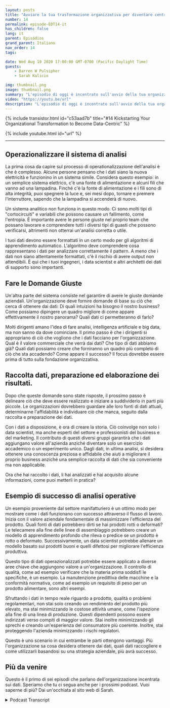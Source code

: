 ```yaml
---
layout: posts
title: "Avviare la tua trasformazione organizzativa per diventare centrati sui dati."
number: 14
permalink: episode-EDT14-it
has_children: false
lang: it
parent: Episódios
grand_parent: Italiano
nav_order: 14
tags:

date: Wed Aug 19 2020 17:00:00 GMT-0700 (Pacific Daylight Time)
guests:
    - Darren W Pulsipher
    - Sarah Kalicin

img: thumbnail.png
image: thumbnail.png
summary: "L'episodio di oggi è incentrato sull'avvio della tua organizzazione per diventare centrata sui dati e sul valore che ciò può portare. L'ospite speciale di Darren è Sarah Kalicin, data scientist principale per i data center presso Intel."
video: "https://youtu.be/url"
description: "L'episodio di oggi è incentrato sull'avvio della tua organizzazione per diventare centrata sui dati e sul valore che ciò può portare. L'ospite speciale di Darren è Sarah Kalicin, data scientist principale per i data center presso Intel."
---
```


<div>
{% include transistor.html id="c53aad7b" title="#14 Kickstarting Your Organizational Transformation to Become Data-Centric" %}

{% include youtube.html id="url" %}
</div>

---

## Operazionalizzare il sistema di analisi

La prima cosa da capire sul processo di operationalizzazione dell'analisi è che è complesso. Alcune persone pensano che i dati siano la nuova elettricità e funzionino in un sistema simile. Considera questo esempio: in un semplice sistema elettrico, c'è una fonte di alimentazione e alcuni fili che vanno ad una lampadina. Finché c'è la fonte di alimentazione e i fili sono di alta integrità, puoi spegnere la luce e, sei mesi dopo, tornare e premere l'interruttore, sapendo che la lampadina si accenderà di nuovo.

Un sistema analitico non funziona in questo modo. Ci sono molti tipi di "cortocircuiti" e variabili che possono causare un fallimento, come l'entropia. È importante avere le persone giuste nel proprio team che possano lavorare e comprendere tutti i diversi tipi di guasti che possono verificarsi, altrimenti non otterrai un'analisi corretta o utile.

I tuoi dati devono essere formattati in un certo modo per gli algoritmi di apprendimento automatico. L'algoritmo deve comprendere cosa rappresentano i dati per analizzare correttamente il pattern. A meno che i dati non siano attentamente formattati, c'è il rischio di avere output non attendibili. È qui che i tuoi ingegneri, i data scientist e altri architetti dei dati di supporto sono importanti.

## Fare le Domande Giuste

Un'altra parte del sistema consiste nel garantire di avere le giuste domande aziendali. Un'organizzazione deve fornire domande di base su ciò che cerca di ottenere dai dati: Di quali intuizioni ha bisogno il nostro business? Come possiamo dipingere un quadro migliore di come appare effettivamente il nostro panorama? Quali dati ci permetteranno di farlo?

Molti dirigenti amano l'idea di fare analisi, intelligenza artificiale e big data, ma non sanno da dove cominciare. Il primo passo è che i dirigenti si appropriano di ciò che vogliono che i dati facciano per l'organizzazione. Qual è il valore commerciale che verrà dai dati? Che tipo di dati abbiamo già? Quali dati possiamo creare che forniranno un quadro più completo di ciò che sta accadendo? Come appare il successo? Il focus dovrebbe essere prima di tutto sulla fondazione organizzativa.

## Raccolta dati, preparazione ed elaborazione dei risultati.

Dopo che queste domande sono state risposte, il prossimo passo è delineare ciò che deve essere realizzato e iniziare a suddividerlo in parti più piccole. Le organizzazioni dovrebbero guardare alle loro fonti di dati attuali, determinarne l'affidabilità e individuare ciò che manca, seguito dalla raccolta e preparazione dei dati.

Con i dati a disposizione, è ora di creare la storia. Ciò coinvolge non solo i data scientist, ma anche esperti del settore e professionisti del business e del marketing. Il contributo di questi diversi gruppi garantirà che i dati aggiungano valore all'azienda anziché diventare solo un esercizio accademico o un esperimento unico. Dagli dati, in ultima analisi, si desidera ottenere una conoscenza preziosa e affidabile che aiuti a migliorare il proprio business anziché una semplice raccolta di dati che sia conveniente ma non applicabile.

Ora che hai raccolto i dati, li hai analizzati e hai acquisito alcune informazioni, come puoi metterli in pratica?

## Esempio di successo di analisi operative

Un esempio proveniente dal settore manifatturiero è un ottimo modo per mostrare come i dati funzionano con successo attraverso il flusso di lavoro. Inizia con il valore aziendale fondamentale di massimizzare l'efficienza del prodotto. Quali fonti di dati potrebbero dirti se hai prodotti rotti o deformati? Le telecamere alla fine delle linee di assemblaggio potrebbero creare un modello di apprendimento profondo che rileva o predice se un prodotto è rotto o deformato. Successivamente, un data scientist potrebbe allenare un modello basato sui prodotti buoni e quelli difettosi per migliorare l'efficienza produttiva.

Questo tipo di dati operazionalizzati potrebbe essere applicato a diverse aree chiave che aggiungono valore a un'organizzazione. Il controllo di qualità, come ad esempio verificare che la materia prima soddisfi le specifiche, è un esempio. La manutenzione predittiva delle macchine e la conformità normativa, come ad esempio un requisito di peso per un prodotto alimentare, sono altri esempi.

Sfruttando i dati in tempo reale riguardo a prodotto, qualità o problemi regolamentari, non stai solo creando un rendimento del prodotto più elevato, ma stai minimizzando le costose attività umane, come l'ispezione alla fine di una linea di produzione. Questi dipendenti possono essere indirizzati verso compiti di maggior valore. Stai inoltre minimizzando gli sprechi e creando un'esperienza del consumatore più coerente. Inoltre, stai proteggendo l'azienda minimizzando i rischi regolatori.

Questo è uno scenario in cui entrambe le parti ottengono vantaggi. Più l'organizzazione sa cosa desidera ottenere dai dati, quali dati raccogliere e come utilizzarli basandosi su una strategia aziendale, più avrà successo.

## Più da venire

Questo è il primo di sei episodi che parlano dell'organizzazione incentrata sui dati. Speriamo che tu ci segua anche per i prossimi podcast. Vuoi saperne di più? Dai un'occhiata al sito web di Sarah.



<details>
<summary> Podcast Transcript </summary>

<p></p>

</details>
